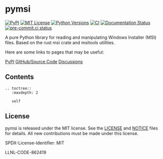 # pymsi

[![PyPI](https://img.shields.io/pypi/v/msi)](https://pypi.org/project/msi/)
[![MIT License](https://img.shields.io/pypi/l/msi.svg)](https://github.com/nightlark/pymsi/blob/main/LICENSE)
[![Python Versions](https://img.shields.io/pypi/pyversions/msi.svg)](https://pypi.org/project/msi/)
[![CI](https://github.com/nightlark/pymsi/actions/workflows/ci.yml/badge.svg)](https://github.com/nightlark/pymsi/actions)
[![Documentation Status](https://readthedocs.org/projects/pymsi/badge/?version=latest)](https://pymsi.readthedocs.io/en/latest/?badge=latest)
[![pre-commit.ci status](https://results.pre-commit.ci/badge/github/nightlark/pymsi/main.svg)](https://results.pre-commit.ci/latest/github/nightlark/pymsi/main)

A pure Python library for reading and manipulating Windows Installer (MSI) files. Based on the rust msi crate and msitools utilities.

Here are some links to pages that may be useful:

[PyPI](https://pypi.org/project/msi/)
[GitHub/Source Code](https://github.com/nightlark/pymsi/)
[Discussions](https://github.com/nightlark/pymsi/discussions/)

## Contents

```{eval-rst}
.. toctree::
   :maxdepth: 2

   self
```

## License

pymsi is released under the MIT license. See the [LICENSE](./LICENSE)
and [NOTICE](./NOTICE) files for details. All new contributions must be made
under this license.

SPDX-License-Identifier: MIT

LLNL-CODE-862419
